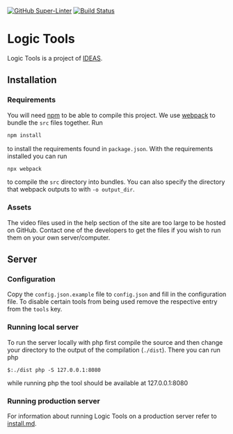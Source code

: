 [![GitHub Super-Linter](https://github.com/ideas-edu/logictools/workflows/Lint%20Code%20Base/badge.svg)](https://github.com/marketplace/actions/super-linter)
[![Build Status](https://travis-ci.org/ideas-edu/logictools.svg?branch=main)](https://travis-ci.org/ideas-edu/logictools)

# Logic Tools
Logic Tools is a project of [IDEAS](https://ideas.science.uu.nl//#projects).

## Installation
### Requirements
You will need [npm](https://www.npmjs.com/get-npm) to be able to compile this project. We use [webpack](https://webpack.js.org) to bundle the `src` files together. Run
```sh
npm install
```
to install the requirements found in `package.json`. With the requirements installed you can run
```sh
npx webpack
```
to compile the `src` directory into bundles. You can also specify the directory that webpack outputs to with `-o output_dir`.

### Assets
The video files used in the help section of the site are too large to be hosted on GitHub. Contact one of the developers to get the files if you wish to run them on your own server/computer.

## Server
### Configuration
Copy the `config.json.example` file to `config.json` and fill in the configuration file. To disable certain tools from being used remove the respective entry from the `tools` key.

### Running local server
To run the server locally with php first compile the source and then change your directory to the output of the compilation (`./dist`). There you can run php
```ssh
$:./dist php -S 127.0.0.1:8080
```
while running php the tool should be available at 127.0.0.1:8080

### Running production server
For information about running Logic Tools on a production server refer to [install.md](scripts/install.md).
